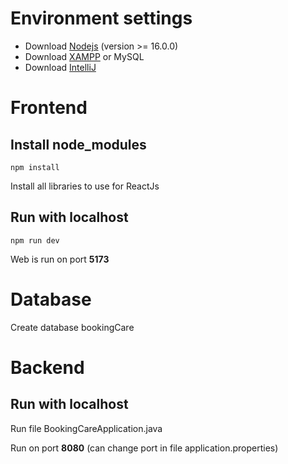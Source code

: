 
# Environment settings

- Download [Nodejs](https://nodejs.org/en/blog/release/v16.16.0) (version >= 16.0.0)
- Download [XAMPP](https://www.apachefriends.org/download.html) or MySQL
- Download [IntelliJ](https://www.jetbrains.com/idea/download) 
# Frontend 	
## Install node_modules

    npm install

Install all libraries to use for ReactJs

## Run with localhost

    npm run dev

Web is run on port **5173**
# Database	
Create database bookingCare

# Backend	

## Run with localhost

  Run file BookingCareApplication.java

Run on port **8080** (can change port in file application.properties)

